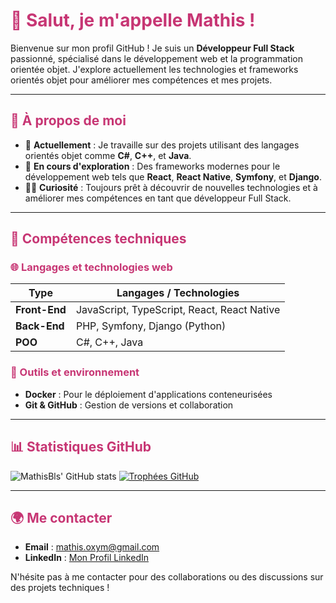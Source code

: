 # <span style="color:#c73674;">👋 Salut, je m'appelle **Mathis** !</span> 

Bienvenue sur mon profil GitHub ! Je suis un **Développeur Full Stack** passionné, spécialisé dans le développement web et la programmation orientée objet. J'explore actuellement les technologies et frameworks orientés objet pour améliorer mes compétences et mes projets.

---

## <span style="color:#c73674;">🚀 À propos de moi</span>
- 🔭 **Actuellement** : Je travaille sur des projets utilisant des langages orientés objet comme **C#**, **C++**, et **Java**.
- 🌱 **En cours d'exploration** : Des frameworks modernes pour le développement web tels que **React**, **React Native**, **Symfony**, et **Django**.
- 👨‍💻 **Curiosité** : Toujours prêt à découvrir de nouvelles technologies et à améliorer mes compétences en tant que développeur Full Stack.

---

## <span style="color:#c73674;">💼 Compétences techniques</span>

### <span style="color:#c73674;">🌐 Langages et technologies web</span>

| Type        | Langages / Technologies            |
|-------------|------------------------------------|
| **Front-End** | JavaScript, TypeScript, React, React Native |
| **Back-End**  | PHP, Symfony, Django (Python)     |
| **POO**       | C#, C++, Java                     |

### <span style="color:#c73674;">🐳 Outils et environnement</span>
- **Docker** : Pour le déploiement d'applications conteneurisées
- **Git & GitHub** : Gestion de versions et collaboration

---

## <span style="color:#c73674;">📊 Statistiques GitHub</span>

![MathisBls' GitHub stats](https://github-readme-stats.vercel.app/api?username=MathisBls&show_icons=true&theme=radical&v=1)
[![Trophées GitHub](https://github-profile-trophy.vercel.app/?username=MathisBls&theme=radical)](https://github.com/ryo-ma/github-profile-trophy)

---

## <span style="color:#c73674;">🌍 Me contacter</span>
- **Email** : [mathis.oxym@gmail.com](mailto:mathis.oxym@gmail.com)
- **LinkedIn** : [Mon Profil LinkedIn](https://www.linkedin.com/in/mathis-boulais-0974a0213)

N'hésite pas à me contacter pour des collaborations ou des discussions sur des projets techniques !
